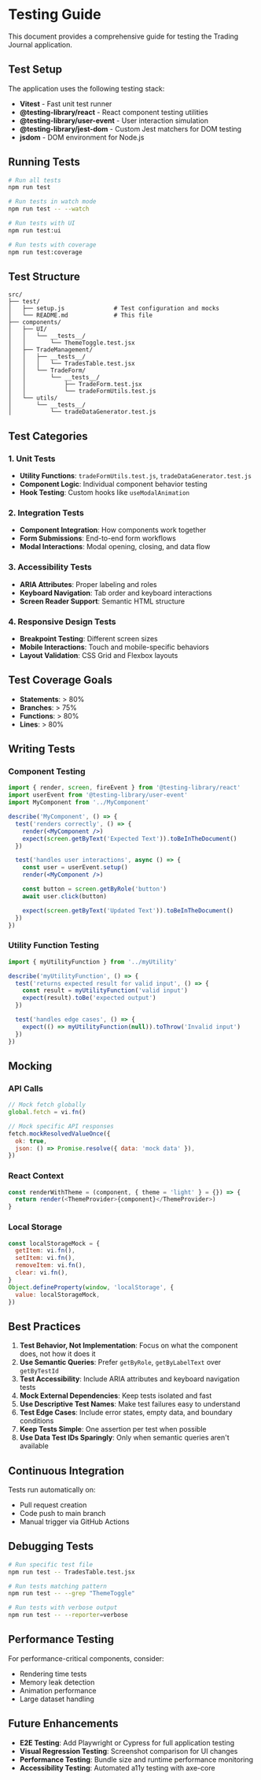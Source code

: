 # Testing Guide

This document provides a comprehensive guide for testing the Trading Journal application.

## Test Setup

The application uses the following testing stack:

- **Vitest** - Fast unit test runner
- **@testing-library/react** - React component testing utilities
- **@testing-library/user-event** - User interaction simulation
- **@testing-library/jest-dom** - Custom Jest matchers for DOM testing
- **jsdom** - DOM environment for Node.js

## Running Tests

```bash
# Run all tests
npm run test

# Run tests in watch mode
npm run test -- --watch

# Run tests with UI
npm run test:ui

# Run tests with coverage
npm run test:coverage
```

## Test Structure

```
src/
├── test/
│   ├── setup.js              # Test configuration and mocks
│   └── README.md             # This file
├── components/
│   ├── UI/
│   │   └── __tests__/
│   │       └── ThemeToggle.test.jsx
│   ├── TradeManagement/
│   │   ├── __tests__/
│   │   │   └── TradesTable.test.jsx
│   │   └── TradeForm/
│   │       └── __tests__/
│   │           ├── TradeForm.test.jsx
│   │           └── tradeFormUtils.test.js
│   └── utils/
│       └── __tests__/
│           └── tradeDataGenerator.test.js
```

## Test Categories

### 1. Unit Tests

- **Utility Functions**: `tradeFormUtils.test.js`, `tradeDataGenerator.test.js`
- **Component Logic**: Individual component behavior testing
- **Hook Testing**: Custom hooks like `useModalAnimation`

### 2. Integration Tests

- **Component Integration**: How components work together
- **Form Submissions**: End-to-end form workflows
- **Modal Interactions**: Modal opening, closing, and data flow

### 3. Accessibility Tests

- **ARIA Attributes**: Proper labeling and roles
- **Keyboard Navigation**: Tab order and keyboard interactions
- **Screen Reader Support**: Semantic HTML structure

### 4. Responsive Design Tests

- **Breakpoint Testing**: Different screen sizes
- **Mobile Interactions**: Touch and mobile-specific behaviors
- **Layout Validation**: CSS Grid and Flexbox layouts

## Test Coverage Goals

- **Statements**: > 80%
- **Branches**: > 75%
- **Functions**: > 80%
- **Lines**: > 80%

## Writing Tests

### Component Testing

```jsx
import { render, screen, fireEvent } from '@testing-library/react'
import userEvent from '@testing-library/user-event'
import MyComponent from '../MyComponent'

describe('MyComponent', () => {
  test('renders correctly', () => {
    render(<MyComponent />)
    expect(screen.getByText('Expected Text')).toBeInTheDocument()
  })

  test('handles user interactions', async () => {
    const user = userEvent.setup()
    render(<MyComponent />)

    const button = screen.getByRole('button')
    await user.click(button)

    expect(screen.getByText('Updated Text')).toBeInTheDocument()
  })
})
```

### Utility Function Testing

```javascript
import { myUtilityFunction } from '../myUtility'

describe('myUtilityFunction', () => {
  test('returns expected result for valid input', () => {
    const result = myUtilityFunction('valid input')
    expect(result).toBe('expected output')
  })

  test('handles edge cases', () => {
    expect(() => myUtilityFunction(null)).toThrow('Invalid input')
  })
})
```

## Mocking

### API Calls

```javascript
// Mock fetch globally
global.fetch = vi.fn()

// Mock specific API responses
fetch.mockResolvedValueOnce({
  ok: true,
  json: () => Promise.resolve({ data: 'mock data' }),
})
```

### React Context

```javascript
const renderWithTheme = (component, { theme = 'light' } = {}) => {
  return render(<ThemeProvider>{component}</ThemeProvider>)
}
```

### Local Storage

```javascript
const localStorageMock = {
  getItem: vi.fn(),
  setItem: vi.fn(),
  removeItem: vi.fn(),
  clear: vi.fn(),
}
Object.defineProperty(window, 'localStorage', {
  value: localStorageMock,
})
```

## Best Practices

1. **Test Behavior, Not Implementation**: Focus on what the component does, not how it does it
2. **Use Semantic Queries**: Prefer `getByRole`, `getByLabelText` over `getByTestId`
3. **Test Accessibility**: Include ARIA attributes and keyboard navigation tests
4. **Mock External Dependencies**: Keep tests isolated and fast
5. **Use Descriptive Test Names**: Make test failures easy to understand
6. **Test Edge Cases**: Include error states, empty data, and boundary conditions
7. **Keep Tests Simple**: One assertion per test when possible
8. **Use Data Test IDs Sparingly**: Only when semantic queries aren't available

## Continuous Integration

Tests run automatically on:

- Pull request creation
- Code push to main branch
- Manual trigger via GitHub Actions

## Debugging Tests

```bash
# Run specific test file
npm run test -- TradesTable.test.jsx

# Run tests matching pattern
npm run test -- --grep "ThemeToggle"

# Run tests with verbose output
npm run test -- --reporter=verbose
```

## Performance Testing

For performance-critical components, consider:

- Rendering time tests
- Memory leak detection
- Animation performance
- Large dataset handling

## Future Enhancements

- **E2E Testing**: Add Playwright or Cypress for full application testing
- **Visual Regression Testing**: Screenshot comparison for UI changes
- **Performance Testing**: Bundle size and runtime performance monitoring
- **Accessibility Testing**: Automated a11y testing with axe-core
